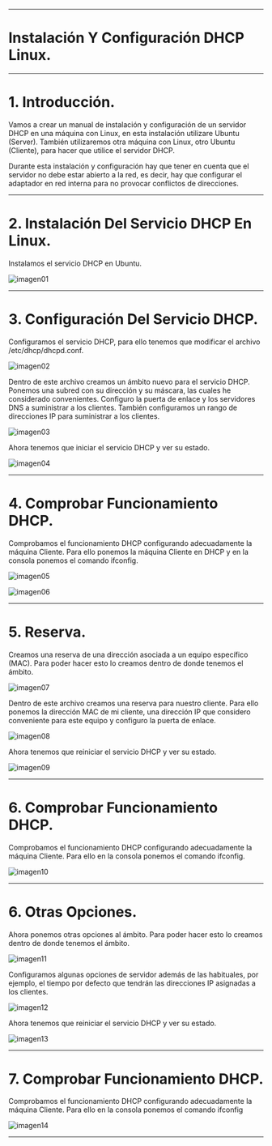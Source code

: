 ___

# **Instalación Y Configuración DHCP Linux.**

___

# **1. Introducción.**

Vamos a crear un manual de instalación y configuración de un servidor DHCP en una máquina con Linux, en esta instalación utilizare Ubuntu (Server). También utilizaremos otra máquina con Linux, otro Ubuntu (Cliente), para hacer que utilice el servidor DHCP.

Durante esta instalación y configuración hay que tener en cuenta que el servidor no debe estar abierto a la red, es decir, hay que configurar el adaptador en red interna para no provocar conflictos de direcciones.

---

# **2. Instalación Del Servicio DHCP En Linux.**

Instalamos el servicio DHCP en Ubuntu.

![imagen01](./images/instalacion_y_configuracion_dhcp_linux/01.png)

---

# **3. Configuración Del Servicio DHCP.**

Configuramos el servicio DHCP, para ello tenemos que modificar el archivo /etc/dhcp/dhcpd.conf.

![imagen02](./images/instalacion_y_configuracion_dhcp_linux/02.png)

Dentro de este archivo creamos un ámbito nuevo para el servicio DHCP. Ponemos una subred con su dirección y su máscara, las cuales he considerado convenientes. Configuro la puerta de enlace y los servidores DNS a suministrar a los clientes. También configuramos un rango de direcciones IP para suministrar a los clientes.

![imagen03](./images/instalacion_y_configuracion_dhcp_linux/03.png)

Ahora tenemos que iniciar el servicio DHCP y ver su estado.

![imagen04](./images/instalacion_y_configuracion_dhcp_linux/04.png)

___

# **4. Comprobar Funcionamiento DHCP.**

Comprobamos el funcionamiento DHCP configurando adecuadamente la máquina Cliente. Para ello ponemos la máquina Cliente en DHCP y en la consola ponemos el comando ifconfig.

![imagen05](./images/instalacion_y_configuracion_dhcp_linux/05.png)

![imagen06](./images/instalacion_y_configuracion_dhcp_linux/06.png)

---

# **5. Reserva.**

Creamos una reserva de una dirección asociada a un equipo específico (MAC). Para poder hacer esto lo creamos dentro de donde tenemos el ámbito.

![imagen07](./images/instalacion_y_configuracion_dhcp_linux/07.png)

Dentro de este archivo creamos una reserva para nuestro cliente. Para ello ponemos la dirección MAC de mi cliente, una dirección IP que considero conveniente para este equipo y configuro la puerta de enlace.

![imagen08](./images/instalacion_y_configuracion_dhcp_linux/08.png)

Ahora tenemos que reiniciar el servicio DHCP y ver su estado.

![imagen09](./images/instalacion_y_configuracion_dhcp_linux/09.png)

___

# **6. Comprobar Funcionamiento DHCP.**

Comprobamos el funcionamiento DHCP configurando adecuadamente la máquina Cliente. Para ello en la consola ponemos el comando ifconfig.

![imagen10](./images/instalacion_y_configuracion_dhcp_linux/10.png)
___

# **6. Otras Opciones.**

Ahora ponemos otras opciones al ámbito. Para poder hacer esto lo creamos dentro de donde tenemos el ámbito.

![imagen11](./images/instalacion_y_configuracion_dhcp_linux/11.png)

Configuramos algunas opciones de servidor además de las habituales, por ejemplo, el tiempo por defecto que tendrán las direcciones IP asignadas a los clientes.

![imagen12](./images/instalacion_y_configuracion_dhcp_linux/12.png)

Ahora tenemos que reiniciar el servicio DHCP y ver su estado.

![imagen13](./images/instalacion_y_configuracion_dhcp_linux/13.png)
___

# **7. Comprobar Funcionamiento DHCP.**

Comprobamos el funcionamiento DHCP configurando adecuadamente la máquina Cliente. Para ello en la consola ponemos el comando ifconfig

![imagen14](./images/instalacion_y_configuracion_dhcp_linux/14.png)

---
